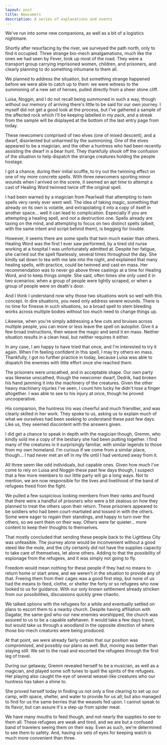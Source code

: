 ```yaml
---
layout: post
title: Newcomers
description: A series of explanations and events
---
```


We've run into some new companions, as well as a bit of a logistics nightmare.

Shortly after resurfacing by the river, we surveyed the path north, only to find it occupied. Three strange bio-mech amalgamations, much like the ones we had seen by Fever, took up most of the road. They were a transport group carrying imprisoned women, children, and prisoners, and clearly planning to do something inhumane to them all.

We planned to address the situation, but something strange happened before we were able to catch up to them: we were witness to the summoning of a new set of heroes, pulled directly from a sheer stone cliff.

Luisa, Noggin, and I do not recall being summoned in such a way, though without our memory of arriving there's little to be said for our own journey. I myself did not get a good look at the process, but I've gathered a sample of the affected rock which I'll be keeping labelled in my pack, and a streak from the sample will be displayed at the bottom of the last entry page from today.

These newcomers comprised of two elves (one of mixed descent), and a dwarf, disoriented but unharmed by the summoning. One of the elves appeared to be a magician, and the other a huntress who had been recently assisting the dwarf in a bear hunt. They thankfully shook off the confusion of the situation to help dispatch the strange creatures holding the people hostage.

I got a chance, during their initial scuffle, to try out the twinning effect on one of my more concrete spells. With three newcomers sporting minor wounds when I arrived on the scene, it seemed an apt time to attempt a cast of Healing Word twinned twice off the original spell.

I had been warned by a magician from Pearlwall that attempting to twin spells very rarely ever went well. The idea of taking magic, something that already on its own is volatile, and extrapolating it into a copy of itself in another space… well it can lead to complication. Especially if you are attempting a healing spell, and not a destruction one. Spells already are taxing on the mind, and attempting to focus on two distinct spells (albeit, with the same intent and script behind them), is begging for trouble.

However, it seems there are some spells that twin much easier than others. Healing Word was the first I ever saw performed, by a tired old nurse working at a hospital I was unfortunately admitted at. Despite her fatigue, she carried out the spell flawlessly, several times throughout the day. She kindly sat down to tea with me late into the night, and explained that many healing spells, with practice, could be twinned and cast en mass. Her recommendation was to never go above three castings at a time for Healing Word, and to keep things simple. She said, often times she only used it in two scenarios: when a group of people were lightly scraped, or when a group of people were on death's door.

And I think I understand now why those two situations work so well with this concept. In dire situations, you need only address severe wounds. There is no time for finesse in such situations, so a broad spell to stem bleeding works across multiple bodies without too much need to change things up.

Likewise, when you're simply addressing a few cuts and bruises across multiple people, you can more or less leave the spell on autopilot. Give it a few broad instructions, then weave the magic and send it en mass. Neither situation results in a clean heal, but neither requires it either.

In any case, I am happy to have tried that once, and I'm interested to try it again. When I'm feeling confident in this spell, I may try others en mass. Thankfully, I got no further practice in today, because Luisa was able to dispatch the enemies with little effort once she reached them.

The prisoners were unscathed, and in acceptable shape. Our own party was likewise unscathed, though the newcomer dwarf, Dedrik, had broken his hand jamming it into the machinery of the creatures. Given the other heavy machinery injuries I've seen, I count him lucky he didn't lose a finger altogether. I was able to see to his injury at once, though he proved uncooperative.

His companion, the huntress Iris was cheerful and much friendlier, and was clearly skilled in her work. They spoke to us, asking us to explain much of what we ourselves had been seeking to understand these past few days. Like us, they seemed discontent with the answers given.

I did get a chance to speak in depth with the magician though, Gremm, who kindly sold me a copy of the bestiary she had been putting together. I find many of the creatures in it surprisingly familiar, with similar legends to those from my own homeland. I'm curious if we come from a similar place, though… I had never met an elf in my life until I had ventured away from it.

All three seem like odd individuals, but capable ones. Given how much I've come to rely on Luisa and Noggin these past few days though, I suspect that a few more members to our little party will go a long ways. Not to mention, we are now responsible for the lives and livelihood of the band of refugees freed from the fight.

We pulled a few suspicious looking members from their ranks and found that there were a handful of prisoners who were a bit zealous on how they planned to treat the others upon their return. These prisoners appeared to be soldiers who had been court-martialed and tossed in with the others. Some were eager to regain their standings, and happy to turn over the others, so we sent them on their way. Others were far quieter… more content to keep their thoughts to themselves.

That mostly concluded that sending these people back to the Lightless City was unfeasible. The journey alone would be inconvenient without a good steed like the mole, and the city certainly did not have the supplies capacity to take care of themselves, let alone others. Adding to that the possibility of espionage from the refugees, and it was simply not going to fly.

Freedom would mean nothing for these people if they had no means to return home or start anew, and we weren't in the situation to provide any of that. Freeing them from their cages was a good first step, but none of us had the means to feed, clothe, or shelter the forty or so refugees who now looked to us for guidance. With our only known settlement already stricken from our possibilities, discussions quickly grew chaotic.

We talked options with the refugees for a while and eventually settled on plans to escort them to a nearby church. Despite having affiliation with Dagatar, the same god who our new enemies worshipped, the church was assured to us to be a capable safehaven. It would take a few days travel, but would take us through a woodland in the opposite direction of where those bio-mech creatures were being produced.

At that point, we were already fairly certain that our position was compromised, and possibly our plans as well. But, moving was better than staying still. We set to the road and escorted the refugees through the first leg of travel.

During our getaway, Gremm revealed herself to be a musician, as well as a magician, and played some soft tunes to quell the spirits of the refugees. Her playing also caught the eye of several weasel-like creatures who our huntress has taken a shine to.

She proved herself today in finding us not only a fine clearing to set up our camp, with space, shelter, and water to provide for us all; but also managed to find for us the same berries that the weasels fed upon. I cannot speak to its flavor, but can assure it's a step up from spider meat.

We have many mouths to feed though, and not nearly the supplies to see to them all. These refugees are weak and tired, and we are but a confused band of travelers seeing them on their way. Even as such, we're determined to see them to safety. And, having six sets of eyes for keeping watch is much more convenient than three.

